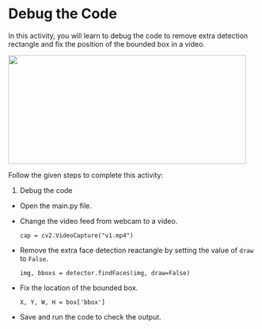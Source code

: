 Debug the Code
================

In this activity, you will learn to debug the code to remove extra detection rectangle and fix the position of the bounded box in a video.


<img src= "https://s3.amazonaws.com/media-p.slid.es/uploads/1525749/images/10546785/pasted-from-clipboard.png" width = "480" height = "220">


Follow the given steps to complete this activity:

1. Debug the code

* Open the main.py file.

* Change the video feed from webcam to a video.

    `cap = cv2.VideoCapture("v1.mp4")`

* Remove the extra face detection reactangle by setting the value of `draw` to `False`.

    `img, bboxs = detector.findFaces(img, draw=False)`

* Fix the location of the bounded box.

    `X, Y, W, H = box['bbox']`
            
* Save and run the code to check the output.

